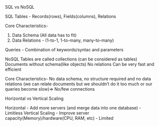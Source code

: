 SQL vs NoSQL

SQL
Tables - Records(rows), Fields(columns), Relations

Core Characteristics-
1. Data Schema (All data has to fit)
2. Data Relations - (1-to-1, 1-to-many, many-to-many)

Queries - Combination of keywords/syntac and parameters


NoSQL
Tables are called collections (can be considered as tables)
Documents without schema(like objects)
No relations
Can be very fast and efficient 

Core Characteristics-
No data schema, no structure required and no data relations (we can relate documents but we shouldn’t do it too much or our queries become slow)=> No/few connections


Horizontal vs Vertical Scaling

Horizontal - Add more servers (and merge data into one database) - Limitless
Vertical Scaling - Improve server capacity(Memory)/hardware(CPU, RAM, etc) - Limited